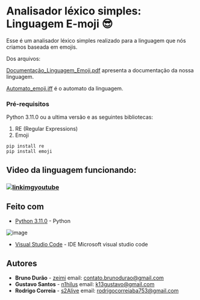 # Analisador léxico simples: Linguagem E-moji 😎

Esse é um analisador léxico simples realizado para a linguagem que nós criamos baseada em emojis.

Dos arquivos:

[Documentação_Linguagem_Emoji.pdf](https://github.com/s2Alive/Analisador-lexico-Emoji/blob/master/Automato_emoji.jff) apresenta a documentação da nossa linguagem.

[Automato_emoji.jff](https://github.com/s2Alive/Analisador-lexico-Emoji/blob/master/Automato_emoji.jff) é o automato da linguagem.

### Pré-requisitos

Python 3.11.0 ou a ultima versão e as seguintes bibliotecas:
1. RE (Regular Expressions)
2. Emoji
```
pip install re
pip install emoji
```

## Video da linguagem funcionando:

<h3 a!
lign="center">
   
[![linkimgyoutube](https://user-images.githubusercontent.com/93962428/204171627-3b6d7ed6-2258-4be5-bb9b-a1ca7759602c.png)](https://www.youtube.com/watch?v=d40lFR22Q6Q)
  
  </h3>
  

## Feito com

* [Python 3.11.0](https://www.python.org/downloads/release/python-3110/) - Python

![image](https://user-images.githubusercontent.com/93962428/204172673-dcb0d7fd-97aa-48b6-80ea-0b05b6e2f494.png)

* [Visual Studio Code](https://code.visualstudio.com) - IDE Microsoft visual studio code

## Autores

* **Bruno Durão** - [zeimi](https://github.com/zeimi) email: contato.brunodurao@gmail.com
* **Gustavo Santos** - [n1hilus](https://github.com/n1hilus) email: k13gustavo@gmail.com
* **Rodrigo Correia** - [s2Alive](https://github.com/s2Alive) email: rodrigocorreiaba753@gmail.com
